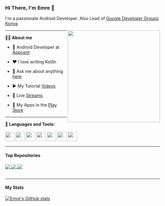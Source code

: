 ### Hi There, I'm Emre 👋
I'm a passionate Android Developer. Also Lead of [Google Developer Groups Konya](https://www.linkedin.com/posts/emre-%C3%B6zcan-6aa582193_devfest2021-activity-6863175365171437568-UhOl)

<img align="right"  height="300" src="https://user-images.githubusercontent.com/49096704/142056204-a99cad45-db72-4d3b-a785-b2fc949e2b52.gif">

---

**👨‍💻 About me**

- 💼 Android Developer at [Appcent](https://www.appcent.mobi/)

- ❤️ I love writing Kotlin

- 💬 Ask me about anything [here](mailto:developer.emreozcan@gmail.com)

- ▶️ My Tutorial [Videos](https://docs.google.com/document/d/1sFhAqlnKKSCOLqYoxXbigKoyim0ESbUM3UWPiXFKU7Q/edit?usp=sharing)

- 🔴 Live [Streams](https://docs.google.com/document/d/1D5T5nw85QSiODZtXoAkJys7DqfSQKOIYRFSOGO0Tnxw/edit?usp=sharing)

- 📱  My Apps in the [Play Store](https://play.google.com/store/apps/developer?id=Emre+Ozcan)

***
**🚀 Languages and Tools:**
<br/><br/>
<img height="30" src="https://user-images.githubusercontent.com/49096704/142054706-4e4b6ff0-e2b8-4870-bf74-23e193676300.png">
<img height="30" src="https://user-images.githubusercontent.com/49096704/142054822-ccd82217-ebc8-4364-b71f-e9910f77f8f6.png">
<img height="30" src="https://user-images.githubusercontent.com/49096704/142054379-fa1b1150-e910-4da3-bf7b-6e0b8ffc6da0.png">
<img height="30" src="https://user-images.githubusercontent.com/49096704/142054544-2049bd79-6356-43dd-8c27-1fdeaac76af4.png">
<img height="30" src="https://user-images.githubusercontent.com/49096704/142054964-2887a1ca-9746-49df-b057-a35f23e078e4.png">
<img height="30" src="https://user-images.githubusercontent.com/49096704/142055282-7136d443-2d82-4e87-a425-d18a86c54b0c.png">
<img height="30" src="https://user-images.githubusercontent.com/49096704/142055361-fed960fb-066f-451a-85a9-3728fd4d17fc.png">


***

#### Top Repositories

<a href="https://github.com/emre-ozcan/CryptoApplication">
  <img align="center" src="https://github-readme-stats.vercel.app/api/pin/?username=emre-ozcan&repo=CryptoApplication"/>
</a>
<a href="https://github.com/emre-ozcan/Food-Recipes-App">
  <img align="center" src="https://github-readme-stats.vercel.app/api/pin/?username=emre-ozcan&repo=Food-Recipes-App" />
</a>
<a href="https://github.com/emre-ozcan/Flight-App">
  <img align="center" src="https://github-readme-stats.vercel.app/api/pin/?username=emre-ozcan&repo=Flight-App" />
</a>

<br />
<br />

***
#### My Stats
[![Emre's GitHub stats](https://github-readme-stats.vercel.app/api?username=emre-ozcan)](https://github.com/emre-ozcan?tab=repositories)

